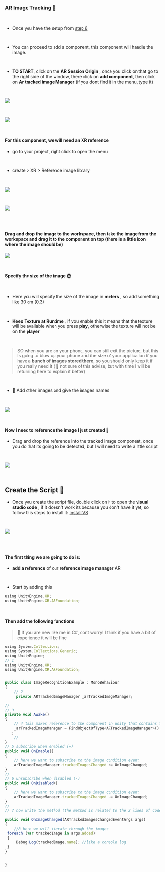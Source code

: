 ### AR Image Tracking 🍭

<br>

- Once you have the setup from [step 6 ](./6__AR-foundation.md)

<br>

- You can proceed to add a component, this component will handle the image.

<br>

- **TO START**, click on the **AR Session Origin** , once you click on that go to the right side of the window, there click on **add component**, then click on **Ar tracked image Manager** (if you dont find it in the menu, type it)

<br>

[<img src="./read-img/Ar_tracked_image_Manager.gif"/>]()

<br>

[<img src="./read-img/Ar_tracked_image_Manager2.gif"/>]()

<br>

#### For this component, we will need an XR reference

- go to your project, right click to open the menu

<br>

- create > XR > Reference image library

<br>

[<img src="./read-img/Ar_tracked_image_Manager3.gif"/>]()

<br>

[<img src="./read-img/Ar_tracked_image_Manager3.gif"/>]()

<br>
<br>

#### Drag and drop the image to the workspace, then take the image from the workspace and drag it to the component on top (there is a little icon where the image should be)

[<img src="./read-img/Ar_tracked_image_Manager5.gif"/>]()

<br>

#### Specify the size of the image 🌞

<br>

- Here you will specify the size of the image in **meters** , so add something like 30 cm (0.3)

<br>

- **Keep Texture at Runtime** , if you enable this it means that the texture will be available when you press **play**, otherwise the texture will not be on the **player**

<br>

> SO when you are on your phone, you can still exit the picture, but this is going to blow up your phone and the size of your application if you have a **bunch of images stored there**, so you should only keep it if you really need it ( 🔴 not sure of this advise, but with time I will be returning here to explain it better)

<br>

- 🌵 Add other images and give the images names

<br>

[<img src="./read-img/image1_library.gif"/>]()

<br>

#### Now I need to reference the image I just created 🍭

- Drag and drop the reference into the tracked image component, once you do that its going to be detected, but I will need to write a little script

<br>

[<img src="./read-img/image1_referecne1.gif"/>]()

<br>

## Create the Script 🌻

- Once you create the script file, double click on it to open the **visual studio code** , if it doesn't work its because you don't have it yet, so follow this steps to install it: [install VS](./4__integrate-VS-toUnity.md)

<br>

[<img src="./read-img/image1_reference-script.gif"/>]()

<br>
<br>

#### The first thing we are going to do is:

- **add a reference** of our **reference image manager** AR

<br>

- Start by adding this

```javascript
using UnityEngine.XR;
using UnityEngine.XR.ARFoundation;
```

<br>

#### Then add the following functions

> 🔴 If you are new like me in C#, dont worry! I think if you have a bit of experience it will be fine

```javascript
using System.Collections;
using System.Collections.Generic;
using UnityEngine;
// 1
using UnityEngine.XR;
using UnityEngine.XR.ARFoundation;


public class ImageRecognitionExample : MonoBehaviour
{
    // 2
     private ARTrackedImageManager _arTrackedImageManager;

//
// 3
private void Awake()
{
    // 4 this makes reference to the component in unity that contains the reference we dragged and drop (the link to be exact)
    _arTrackedImageManager = FindObjectOfType<ARTrackedImageManager>();
   ;
    //
}
// 5 subscribe when enabled (+)
public void OnEnable()
{
    // here we want to subscribe to the image condition event
   _arTrackedImageManager.trackedImagesChanged += OnImageChanged;
}
//
// 6 unsubscribe when disabled (-)
public void OnDisabled()
{
    // here we want to subscribe to the image condition event
   _arTrackedImageManager.trackedImagesChanged -= OnImageChanged;
}
//
// 7 now write the method (the method is related to the 2 lines of code that we have above) "OnImageChanged"

public void OnImageChanged(ARTrackedImagesChangedEventArgs args)
{
    //8 here we will iterate through the images
 foreach (var trackedImage in args.added)
 {
     Debug.Log(trackedImage.name); //like a console log
 }
}


}

```
